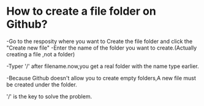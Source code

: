 # How to create a file folder on Github?

  -Go to the resposity where you want to Create the file folder and click the "Create new file"
  -Enter the name of the folder you want to create.(Actually creating a file ,not a folder)
  
  -Typer '/' after filename.now,you get a real folder with the name type earlier.
  
  -Because Github doesn't allow you to create empty folders,A new file must be created under the folder.
  
  
  '/' is the key to solve the problem.
  
  
